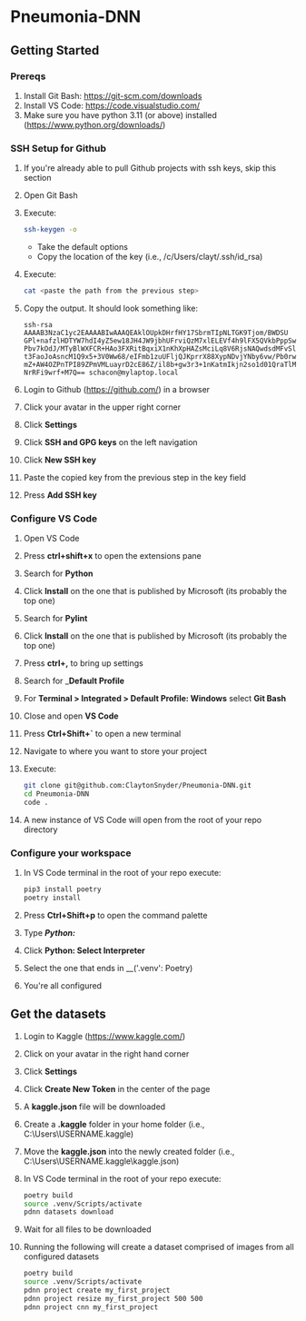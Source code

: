 # Pneumonia-DNN

## Getting Started

### Prereqs

1. Install Git Bash: <https://git-scm.com/downloads>
1. Install VS Code: <https://code.visualstudio.com/>
1. Make sure you have python 3.11 (or above) installed (<https://www.python.org/downloads/>)

### SSH Setup for Github

1. If you're already able to pull Github projects with ssh keys, skip this section
1. Open Git Bash
1. Execute:

    ```bash
    ssh-keygen -o
    ```

    * Take the default options
    * Copy the location of the key (i.e., /c/Users/clayt/.ssh/id_rsa)
1. Execute:

    ```bash
    cat <paste the path from the previous step>
    ```

1. Copy the output. It should look something like:

    ```
    ssh-rsa AAAAB3NzaC1yc2EAAAABIwAAAQEAklOUpkDHrfHY17SbrmTIpNLTGK9Tjom/BWDSU
    GPl+nafzlHDTYW7hdI4yZ5ew18JH4JW9jbhUFrviQzM7xlELEVf4h9lFX5QVkbPppSwg0cda3
    Pbv7kOdJ/MTyBlWXFCR+HAo3FXRitBqxiX1nKhXpHAZsMciLq8V6RjsNAQwdsdMFvSlVK/7XA
    t3FaoJoAsncM1Q9x5+3V0Ww68/eIFmb1zuUFljQJKprrX88XypNDvjYNby6vw/Pb0rwert/En
    mZ+AW4OZPnTPI89ZPmVMLuayrD2cE86Z/il8b+gw3r3+1nKatmIkjn2so1d01QraTlMqVSsbx
    NrRFi9wrf+M7Q== schacon@mylaptop.local
    ```

1. Login to Github (<https://github.com/>) in a browser
1. Click your avatar in the upper right corner
1. Click __Settings__
1. Click __SSH and GPG keys__ on the left navigation
1. Click __New SSH key__
1. Paste the copied key from the previous step in the key field
1. Press __Add SSH key__

### Configure VS Code

1. Open VS Code
1. Press __ctrl+shift+x__ to open the extensions pane
1. Search for __Python__
1. Click __Install__ on the one that is published by Microsoft (its probably the top one)
1. Search for __Pylint__
1. Click __Install__ on the one that is published by Microsoft (its probably the top one)
1. Press __ctrl+,__ to bring up settings
1. Search for ___Default Profile__
1. For __Terminal > Integrated > Default Profile: Windows__ select __Git Bash__
1. Close and open __VS Code__
1. Press __Ctrl+Shift+`__ to open a new terminal
1. Navigate to where you want to store your project
1. Execute:

    ```bash
    git clone git@github.com:ClaytonSnyder/Pneumonia-DNN.git
    cd Pneumonia-DNN
    code .
    ```

1. A new instance of VS Code will open from the root of your repo directory

### Configure your workspace

1. In VS Code terminal in the root of your repo execute:

    ```bash
    pip3 install poetry
    poetry install
    ```

1. Press __Ctrl+Shift+p__ to open the command palette
1. Type ___Python:___
1. Click __Python: Select Interpreter__
1. Select the one that ends in __('.venv': Poetry)
1. You're all configured

## Get the datasets

1. Login to Kaggle (<https://www.kaggle.com/>)
1. Click on your avatar in the right hand corner
1. Click __Settings__
1. Click __Create New Token__ in the center of the page
1. A __kaggle.json__ file will be downloaded
1. Create a __.kaggle__ folder in your home folder (i.e., C:\Users\USERNAME\.kaggle\)
1. Move the __kaggle.json__ into the newly created folder (i.e., C:\Users\USERNAME\.kaggle\kaggle.json)
1. In VS Code terminal in the root of your repo execute:

    ```bash
    poetry build
    source .venv/Scripts/activate
    pdnn datasets download
    ```

1. Wait for all files to be downloaded
1. Running the following will create a dataset comprised of images from all configured datasets

    ```bash
    poetry build
    source .venv/Scripts/activate
    pdnn project create my_first_project
    pdnn project resize my_first_project 500 500
    pdnn project cnn my_first_project
    ```
